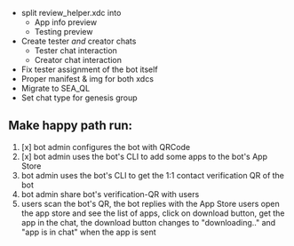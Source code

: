 
- split review_helper.xdc into
  - App info preview
  - Testing preview
- Create tester _and_ creator chats
  - Tester chat interaction
  - Creator chat interaction
- Fix tester assignment of the bot itself
- Proper manifest & img for both xdcs
- Migrate to SEA_QL
- Set chat type for genesis group


## Make happy path run:
1. [x] bot admin configures the bot with QRCode
2. [x] bot admin uses the bot's CLI to add some apps to the bot's App Store
3. bot admin uses the bot's CLI to get the 1:1 contact verification QR of the bot
4. bot admin share bot's verification-QR with users
5. users scan the bot's QR, the bot replies with the App Store users open the app store and see the list of apps, click on download button, get the app in the chat, the download button changes to "downloading.." and "app is in chat" when the app is sent